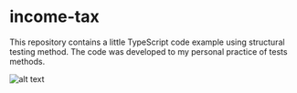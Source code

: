 # income-tax
This repository contains a little TypeScript code example using structural testing method. The code was developed to my personal practice of tests methods.


![alt text](https://github.com/thiknucles/income-tax/blob/master/error.png?raw=true)
